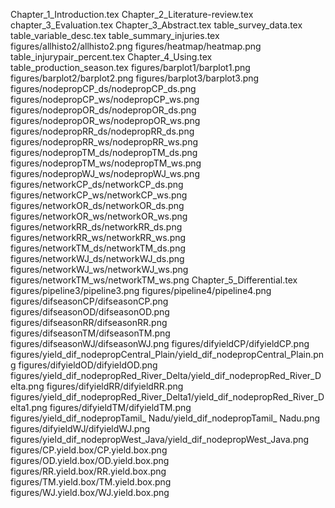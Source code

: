 Chapter_1_Introduction.tex
Chapter_2_Literature-review.tex
chapter_3_Evaluation.tex
Chapter_3_Abstract.tex
table_survey_data.tex
table_variable_desc.tex
table_summary_injuries.tex
figures/allhisto2/allhisto2.png
figures/heatmap/heatmap.png
table_injurypair_percent.tex
Chapter_4_Using.tex
table_production_season.tex
figures/barplot1/barplot1.png
figures/barplot2/barplot2.png
figures/barplot3/barplot3.png
figures/nodepropCP_ds/nodepropCP_ds.png
figures/nodepropCP_ws/nodepropCP_ws.png
figures/nodepropOR_ds/nodepropOR_ds.png
figures/nodepropOR_ws/nodepropOR_ws.png
figures/nodepropRR_ds/nodepropRR_ds.png
figures/nodepropRR_ws/nodepropRR_ws.png
figures/nodepropTM_ds/nodepropTM_ds.png
figures/nodepropTM_ws/nodepropTM_ws.png
figures/nodepropWJ_ws/nodepropWJ_ws.png
figures/networkCP_ds/networkCP_ds.png
figures/networkCP_ws/networkCP_ws.png
figures/networkOR_ds/networkOR_ds.png
figures/networkOR_ws/networkOR_ws.png
figures/networkRR_ds/networkRR_ds.png
figures/networkRR_ws/networkRR_ws.png
figures/networkTM_ds/networkTM_ds.png
figures/networkWJ_ds/networkWJ_ds.png
figures/networkWJ_ws/networkWJ_ws.png
figures/networkTM_ws/networkTM_ws.png
Chapter_5_Differential.tex
figures/pipeline3/pipeline3.png
figures/pipeline4/pipeline4.png
figures/difseasonCP/difseasonCP.png
figures/difseasonOD/difseasonOD.png
figures/difseasonRR/difseasonRR.png
figures/difseasonTM/difseasonTM.png
figures/difseasonWJ/difseasonWJ.png
figures/difyieldCP/difyieldCP.png
figures/yield_dif_nodepropCentral_Plain/yield_dif_nodepropCentral_Plain.png
figures/difyieldOD/difyieldOD.png
figures/yield_dif_nodepropRed_River_Delta/yield_dif_nodepropRed_River_Delta.png
figures/difyieldRR/difyieldRR.png
figures/yield_dif_nodepropRed_River_Delta1/yield_dif_nodepropRed_River_Delta1.png
figures/difyieldTM/difyieldTM.png
figures/yield_dif_nodepropTamil_ Nadu/yield_dif_nodepropTamil_ Nadu.png
figures/difyieldWJ/difyieldWJ.png
figures/yield_dif_nodepropWest_Java/yield_dif_nodepropWest_Java.png
figures/CP.yield.box/CP.yield.box.png
figures/OD.yield.box/OD.yield.box.png
figures/RR.yield.box/RR.yield.box.png
figures/TM.yield.box/TM.yield.box.png
figures/WJ.yield.box/WJ.yield.box.png